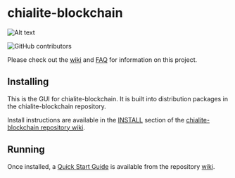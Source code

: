 # chialite-blockchain
![Alt text](https://www.chialite.net/img/chialite_logo.svg)

![GitHub contributors](https://img.shields.io/github/contributors/Chialite-Network/chialite-blockchain?logo=GitHub)

Please check out the [wiki](https://github.com/Chialite-Network/chialite-blockchain/wiki)
and [FAQ](https://github.com/Chialite-Network/chialite-blockchain/wiki/FAQ) for
information on this project.

## Installing

This is the GUI for chialite-blockchain. It is built into distribution packages in the chialite-blockchain repository.

Install instructions are available in the
[INSTALL](https://github.com/Chialite-Network/chialite-blockchain/wiki/INSTALL)
section of the
[chialite-blockchain repository wiki](https://github.com/Chialite-Network/chialite-blockchain/wiki).

## Running

Once installed, a
[Quick Start Guide](https://github.com/Chialite-Network/chialite-blockchain/wiki/Quick-Start-Guide)
is available from the repository
[wiki](https://github.com/Chialite-Network/chialite-blockchain/wiki).
